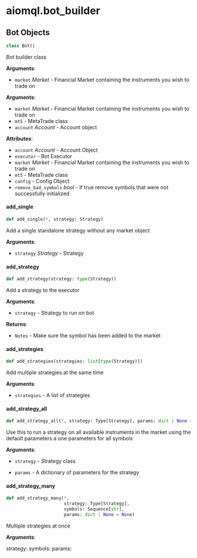 <a id="aiomql.bot_builder"></a>

# aiomql.bot\_builder

<a id="aiomql.bot_builder.Bot"></a>

## Bot Objects

```python
class Bot()
```

Bot builder class

**Arguments**:

- `market` _Market_ - Financial Market containing the instruments you wish to trade on
  

**Arguments**:

- `market` _Market_ - Financial Market containing the instruments you wish to trade on
- `mt5` - MetaTrade class
- `account` _Account_ - Account object
  

**Attributes**:

- `account` _Account_ - Account Object
- `executor` - Bot Executor
- `market` _Market_ - Financial Market containing the instruments you wish to trade on
- `mt5` - MetaTrade class
- `config` - Config Object
- `remove_bad_symbols` _bool_ - If true remove symbols that were not successfully initialized

<a id="aiomql.bot_builder.Bot.add_single"></a>

#### add\_single

```python
def add_single(*, strategy: Strategy)
```

Add a single standalone strategy without any market object

**Arguments**:

- `strategy` _Strategy_ - Strategy
  

<a id="aiomql.bot_builder.Bot.add_strategy"></a>

#### add\_strategy

```python
def add_strategy(strategy: type(Strategy))
```

Add a strategy to the executor

**Arguments**:

- `strategy` - Strategy to run on bot
  

**Returns**:

  
- `Notes` - Make sure the symbol has been added to the market

<a id="aiomql.bot_builder.Bot.add_strategies"></a>

#### add\_strategies

```python
def add_strategies(strategies: list[type(Strategy)])
```

Add multiple strategies at the same time

**Arguments**:

- `strategies` - A list of strategies
  

<a id="aiomql.bot_builder.Bot.add_strategy_all"></a>

#### add\_strategy\_all

```python
def add_strategy_all(*, strategy: Type[Strategy], params: dict | None = None)
```

Use this to run a strategy on all available instruments in the market using the default parameters a one parameters for all symbols

**Arguments**:

- `strategy` - Strategy class
  
- `params` - A dictionary of parameters for the strategy
  

<a id="aiomql.bot_builder.Bot.add_strategy_many"></a>

#### add\_strategy\_many

```python
def add_strategy_many(*,
                      strategy: Type[Strategy],
                      symbols: Sequence[str],
                      params: dict | None = None)
```

Multiple strategies at once

**Arguments**:

  strategy:
  symbols:
  params:
  

